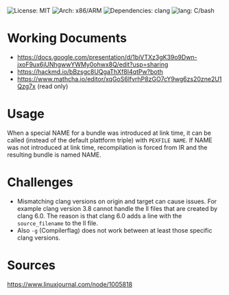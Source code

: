 ![License: MIT](https://img.shields.io/badge/license-MIT-green) ![Arch: x86/ARM](https://img.shields.io/badge/arch-x86%2FARM-blue) ![Dependencies: clang](https://img.shields.io/badge/dependencies-clang-red) ![lang: C/bash](https://img.shields.io/badge/lang-bash%2FC-blueviolet)

# Working Documents

- https://docs.google.com/presentation/d/1biVTXz3gK39o9Dwn-jxoF9ux6jUNhgwwYWMy0ohwx8Q/edit?usp=sharing
- https://hackmd.io/bBzsgc8UQgaThXf8I4qtPw?both
- https://www.mathcha.io/editor/xqGoS6lfvrhP8zGO7cY9wg6zs20zne2U1Qzg7x (read only)

# Usage

When a special NAME for a bundle was introduced at link time, it can be called
(instead of the default plattform triple) with `PEXFILE NAME`.
If NAME was not introduced at link time, recompilation is forced from IR and the
resulting bundle is named NAME.

# Challenges

- Mismatching clang versions on origin and target can cause issues. For example clang version 3.8 cannot handle the ll files that are created by clang 6.0. The reason is that clang 6.0 adds a line with the `source_filename` to the ll file.
- Also `-g` (Compilerflag) does not work between at least those specific clang versions.


# Sources

https://www.linuxjournal.com/node/1005818